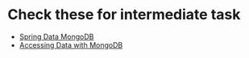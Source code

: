 # Check these for intermediate task
* [Spring Data MongoDB](https://docs.spring.io/spring-boot/docs/2.7.0/reference/htmlsingle/#boot-features-mongodb)
* [Accessing Data with MongoDB](https://spring.io/guides/gs/accessing-data-mongodb/)